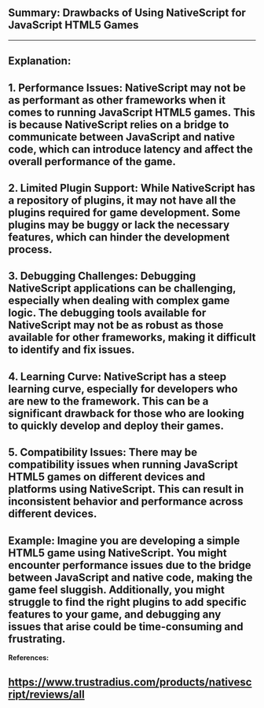 ## Summary: Drawbacks of Using NativeScript for JavaScript HTML5 Games
---
**Explanation:**
---
**1. Performance Issues:**
NativeScript may not be as performant as other frameworks when it comes to running JavaScript HTML5 games. This is because NativeScript relies on a bridge to communicate between JavaScript and native code, which can introduce latency and affect the overall performance of the game.
---
**2. Limited Plugin Support:**
While NativeScript has a repository of plugins, it may not have all the plugins required for game development. Some plugins may be buggy or lack the necessary features, which can hinder the development process.
---
**3. Debugging Challenges:**
Debugging NativeScript applications can be challenging, especially when dealing with complex game logic. The debugging tools available for NativeScript may not be as robust as those available for other frameworks, making it difficult to identify and fix issues.
---
**4. Learning Curve:**
NativeScript has a steep learning curve, especially for developers who are new to the framework. This can be a significant drawback for those who are looking to quickly develop and deploy their games.
---
**5. Compatibility Issues:**
There may be compatibility issues when running JavaScript HTML5 games on different devices and platforms using NativeScript. This can result in inconsistent behavior and performance across different devices.
---
**Example:**
Imagine you are developing a simple HTML5 game using NativeScript. You might encounter performance issues due to the bridge between JavaScript and native code, making the game feel sluggish. Additionally, you might struggle to find the right plugins to add specific features to your game, and debugging any issues that arise could be time-consuming and frustrating.
---
**References:**
## https://www.trustradius.com/products/nativescript/reviews/all ##
